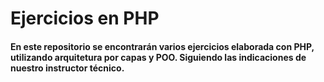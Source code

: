 # Ejercicios en PHP

#### En este repositorio se encontrarán varios ejercicios elaborada con PHP, utilizando arquitetura por capas y POO. Siguiendo las indicaciones de nuestro instructor técnico.




<!--Los nombres de las tablas van en plural y la de los campos van en singular como buena practica-->

<!--id_usuario todo en minuscula dejar un espacio mas grande al necesario, los documentos como varchar, siempre spanish utf8 ci-->

